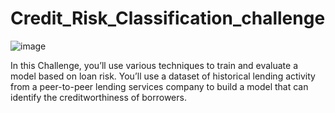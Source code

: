 # Credit_Risk_Classification_challenge
![image](https://github.com/milenacuao/Credit_Risk_Classification_challenge/assets/151895571/88cd8c1f-abe6-46e6-b999-a032dc85a0d6)

In this Challenge, you’ll use various techniques to train and evaluate a model based on loan risk. You’ll use a dataset of historical lending activity from a peer-to-peer lending services company to build a model that can identify the creditworthiness of borrowers.
